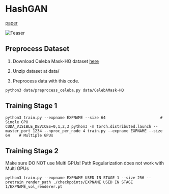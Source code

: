 # HashGAN
[paper](https://www.riss.kr/link?id=T16938395)

![Teaser](https://github.com/sangjjang96/3D-aware-GAN-using-Neural-Hashing-for-Semantic-Style-Controls/assets/59731956/9bf57599-78f3-4361-a9ab-3b6b144f3e81)

## Preprocess Dataset
1. Download Celeba Mask-HQ dataset [here](https://drive.google.com/file/d/1badu11NqxGf6qM3PTTooQDJvQbejgbTv/view) 


2. Unzip dataset at data/


2. Preprocess data with this code.
```
python3 data/preprocess_celeba.py data/CelebAMask-HQ
```


## Training Stage 1
```
python3 train.py --expname EXPNAME --size 64                        # Single GPU
CUDA_VISIBLE_DEVICES=0,1,2,3 python3 -m torch.distributed.launch --master_port 1234 --nproc_per_node 4 train.py --expname EXPNAME --size 64    # Multiple GPUs
```

## Training Stage 2
Make sure DO NOT use Multi GPUs!
Path Regularization does not work with Multi GPUs
```
python3 train.py --expname EXPNAME USED IN STAGE 1 --size 256 --pretrain_render_path ./checkpoints/EXPNAME USED IN STAGE 1/EXPNAME_vol_renderer.pt
```
